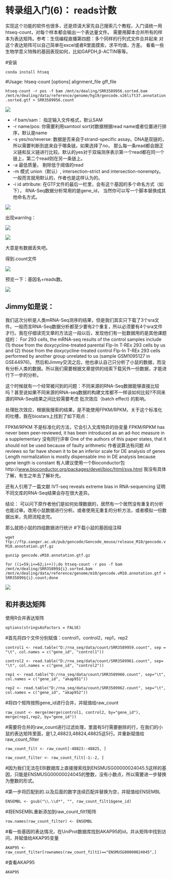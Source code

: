 转录组入门(6)： reads计数
==========

实现这个功能的软件也很多，还是烦请大家先自己搜索几个教程，入门请统一用htseq-count，对每个样本都会输出一个表达量文件。
需要用脚本合并所有的样本为表达矩阵。参考：生信编程直播第四题：多个同样的行列式文件合并起来
对这个表达矩阵可以自己简单在excel或者R里面摸索，求平均值，方差。
看看一些生物学意义特殊的基因表现如何，比如GAPDH,β-ACTIN等等。

#安装

`conda install htseq`

#Usage: htseq-count [options] alignment_file gff_file  

`htseq-count -r pos -f bam /mnt/e/dealing/SRR3589956.sorted.bam  /mnt/e/dealing/data/reference/genome/hg19/gencode.v26lift37.annotation.sorted.gtf > SRR3589956.count`

![](https://github.com/CLDIAO/learning-RNA-Seq/blob/master/graph/06/61.JPG)

* -f bam/sam： 指定输入文件格式，默认SAM
* -r name/pos: 你需要利用samtool sort对数据根据read name或者位置进行排序，默认是name
* -s yes/no/reverse: 数据是否来自于strand-specific assay。DNA是双链的，所以需要判断到底来自于哪条链。如果选择了no， 那么每一条read都会跟正义链和反义链进行比较。默认的yes对于双端测序表示第一个read都在同一个链上，第二个read则在另一条链上。
* -a 最低质量， 剔除低于阈值的read
* -m 模式 union（默认）, intersection-strict and intersection-nonempty。一般而言就用默认的，作者也是这样认为的。
* -i id attribute: 在GTF文件的最后一栏里，会有这个基因的多个命名方式（如下）， RNA-Seq数据分析常用的是gene_id， 当然你可以写一个脚本替换成其他命名方式。

![](https://github.com/CLDIAO/learning-RNA-Seq/blob/master/graph/06/62.JPG)

出现warnIng：

![](https://github.com/CLDIAO/learning-RNA-Seq/blob/master/graph/06/63.JPG)

![](https://github.com/CLDIAO/learning-RNA-Seq/blob/master/graph/06/67.JPG)

大意是有数据丢失吧。

得到.count文件

![](https://github.com/CLDIAO/learning-RNA-Seq/blob/master/graph/06/64.JPG)

预览一下：基因名+reads数。

![](https://github.com/CLDIAO/learning-RNA-Seq/blob/master/graph/06/65.JPG)

Jimmy如是说：
----

我们这次分析是人类mRNA-Seq测序的结果，但是我们其实只下载了3个sra文件。一般而言RNA-Seq数据分析都至少要有2个重复，所以必须要有4个sra文件才行。我在仔细读完文章的方法这一段以后，发现他们有一批数据用的是其他课题组的： For 293 cells, the mRNA-seq results of the control samples include (1) those from the doxycycline-treated parental Flp-In T-REx 293 cells by us and (2) those from the doxycycline-treated control Flp-In T-REx 293 cells performed by another group unrelated to us (sample GSM1095127 in GSE44976)。 然后和Jimmy交流之后，他也承认自己只分析了小鼠的数据，而没有分析人类的数据。所以我们需要根据文章提供的线索下载另外一份数据，才能进行下一步的分析。

这个时候就有一个经常被问到的问题：不同来源的RNA-Seq数据能够直接比较吗？甚至说如果不同来源的RNA-seq数据的构建文库都不一样该如何比较?不同来源的RNA-Seq结果之间比较需要考虑 批次效应（batch effect) 的影响。

处理批次效应，根据我搜索的结果，是不能使用FPKM/RPKM，关于这个标准化的吐槽，我在biostars上找到了如下观点：

FPKM/RPKM 不是标准化的方法，它会引入文库特异的协变量
FPKM/RPKM has never been peer-reviewed, it has been introduced as an ad-hoc measure in a supplementary 没有同行评审
One of the authors of this paper states, that it should not be used because of faulty arithmetic 作者说算法有问题
All reviews so far have shown it to be an inferior scale for DE analysis of genes Length normalization is mostly dispensable imo in DE analysis because gene length is constant
有人建议使用一个Bioconductor包http://www.bioconductor.org/packages/devel/bioc/html/sva.html 我没有具体了解，有生之年去了解补充。

还有人引用了一篇文献 IVT-seq reveals extreme bias in RNA-sequencing 证明不同文库的RNA-Seq结果会存在很大差异。

结论： 可以问下原作者他们是如何处理数据的，居然有一个居然没有重复的分析也能过审。改用小鼠数据进行分析。或者使用无重复的分析方法，或者模拟一份数据出来，先把流程走完。

那么就把小鼠的四组数据进行统计
#下载小鼠的基因组注释

`wget ftp://ftp.sanger.ac.uk/pub/gencode/Gencode_mouse/release_M10/gencode.vM10.annotation.gtf.gz`

`gunzip gencode.vM10.annotation.gtf.gz`

`for ((i=59;i<=62;i++));do htseq-count -r pos -f bam /mnt/e/dealing/SRR35899${i}.sorted.bam /mnt/e/dealing/data/reference/genome/m10/gencode.vM10.annotation.gtf > SRR35899${i}.count;done`

![](https://github.com/CLDIAO/learning-RNA-Seq/blob/master/graph/06/603.JPG)

和并表达矩阵
---

使用R合并表达矩阵

`options(stringsAsFactors = FALSE)`

#首先将四个文件分别赋值：control1，control2，rep1，rep2

`control1 <- read.table("D:/rna_seq/data/count/SRR3589959.count", sep = "\t", col.names = c("gene_id", "control1"))`

`control2 <- read.table("D:/rna_seq/data/count/SRR3589961.count", sep= "\t", col.names = c("gene_id", "control2"))`

`rep1 <- read.table("D:/rna_seq/data/count/SRR3589960.count", sep="\t", col.names = c("gene_id", "akap951"))` 

`rep2 <- read.table("D:/rna_seq/data/count/SRR3589962.count", sep="\t", col.names = c("gene_id", "akap952"))`

#将四个矩阵按照gene_id进行合并，并赋值给raw_count

`raw_count <- merge(merge(control1, control2, by="gene_id"), merge(rep1,rep2, by="gene_id"))`

#需要将合并的raw_count进行过滤处理，里面有5行需要删除的行，在我们的小鼠的表达矩阵里面，是1,2,48823,48824,48825这5行。并重新赋值给raw_count_filter

`raw_count_filt <- raw_count[-48823:-48825, ]`

`raw_count_filter <- raw_count_filt[-1:-2, ]`

#因为我们无法在EBI数据库上直接搜索找到ENSMUSG00000024045.5这样的基因，只能是ENSMUSG00000024045的整数，没有小数点，所以需要进一步替换为整数的形式。

#第一步将匹配到的.以及后面的数字连续匹配并替换为空，并赋值给ENSEMBL

`ENSEMBL <- gsub("\\.\\d*", "", raw_count_filt1$gene_id) `

#将ENSEMBL重新添加到raw_count_filt1矩阵

`row.names(raw_count_filter) <- ENSEMBL`

#看一些基因的表达情况，在UniProt数据库找到AKAP95的id，并从矩阵中找到访问，并赋值给AKAP95变量

`AKAP95 <- raw_count_filter[rownames(raw_count_filt1)=="ENSMUSG00000024045",]`

#查看AKAP95

`AKAP95`
